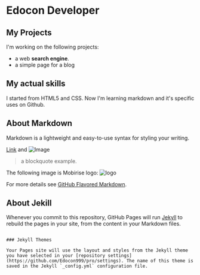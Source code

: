 # Edocon Developer

## My Projects

I'm working on the following projects: 
* a web **search engine**.
* a simple page for a blog

## My actual skills

I started from HTML5 and CSS. Now I'm learning markdown and it's specific uses on Github.

## About Markdown

Markdown is a lightweight and easy-to-use syntax for styling your writing. 

[Link](url) and ![Image](src)

> a blockquote example.

The following image is Mobirise logo:
![logo](assets/images/logo2.png)

For more details see [GitHub Flavored Markdown](https://guides.github.com/features/mastering-markdown/).

## About Jekill

Whenever you commit to this repository, GitHub Pages will run [Jekyll](https://jekyllrb.com/) to rebuild the pages in your site, from the content in your Markdown files.

```

### Jekyll Themes

Your Pages site will use the layout and styles from the Jekyll theme you have selected in your [repository settings](https://github.com/Edocon999/pro/settings). The name of this theme is saved in the Jekyll `_config.yml` configuration file.
